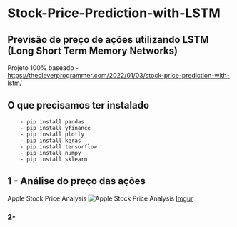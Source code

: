 # Stock-Price-Prediction-with-LSTM


## Previsão de preço de ações utilizando LSTM (Long Short Term Memory Networks)
   Projeto 100% baseado - https://thecleverprogrammer.com/2022/01/03/stock-price-prediction-with-lstm/

## O que precisamos ter instalado 
        - pip install pandas
        - pip install yfinance
        - pip install plotly
        - pip install keras
        - pip install tensorflow
        - pip install numpy
        - pip install sklearn

## 1 - Análise do preço das ações
Apple Stock Price Analysis
![Apple Stock Price Analysis](https://imgur.com/VPT2BIy)
 [Imgur](https://i.imgur.com/VPT2BIy.png)
 <img alt="" title="" src="(https://assets.b9.com.br/wp-content/uploads/2018/02/Google-Imagens.png)">
<h3> 2- <h3>
